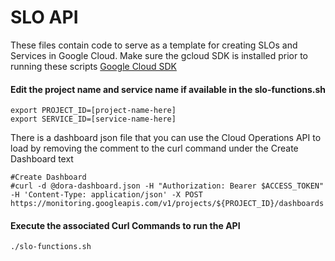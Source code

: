 # SLO API
These files contain code to serve as a template for creating SLOs and Services in Google Cloud.
Make sure the gcloud SDK is installed prior to running these scripts
[Google Cloud SDK](https://cloud.google.com/sdk)

#### Edit the project name and service name if available in the slo-functions.sh
```
export PROJECT_ID=[project-name-here]
export SERVICE_ID=[service-name-here]
```
There is a dashboard json file that you can use the Cloud Operations API to load by removing the comment to the curl command
under the Create Dashboard text

```
#Create Dashboard
#curl -d @dora-dashboard.json -H "Authorization: Bearer $ACCESS_TOKEN" -H 'Content-Type: application/json' -X POST https://monitoring.googleapis.com/v1/projects/${PROJECT_ID}/dashboards
```


#### Execute the associated Curl Commands to run the API
```
./slo-functions.sh
```